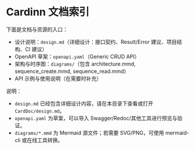 ﻿# Cardinn 文档索引

下面是文档与资源的入口：

- 设计说明：`design.md`（详细设计：接口契约、Result/Error 建议、项目结构、CI 建议）
- OpenAPI 草案：`openapi.yaml`（Generic CRUD API）
- 架构与时序图：`diagrams/`（包含 architecture.mmd, sequence_create.mmd, sequence_read.mmd）
- API 示例与使用说明（在需要时补充）

说明：
- `design.md` 已经包含详细设计内容，请在本目录下查看或打开 `CardDoc/design.md`。
- `openapi.yaml` 为草案，可以导入 Swagger/Redoc/其他工具进行预览与验证。
- `diagrams/*.mmd` 为 Mermaid 源文件；若需要 SVG/PNG，可使用 mermaid-cli 或在线工具转换。